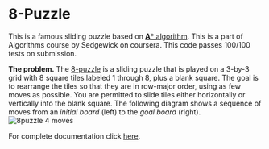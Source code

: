 # 8-Puzzle

This is a famous sliding puzzle based on [**A*** algorithm]([https://en.wikipedia.org/wiki/A*_search_algorithm](https://en.wikipedia.org/wiki/A*_search_algorithm)). This is a part of Algorithms course by Sedgewick on coursera. This code passes 100/100 tests on submission.

**The problem.**  The  [8-puzzle](http://en.wikipedia.org/wiki/Fifteen_puzzle)  is a sliding puzzle  that is played on a 3-by-3 grid with 8 square tiles labeled 1 through 8, plus a blank square. The goal is to rearrange the tiles so that they are in row-major order, using as few moves as possible. You are permitted to slide tiles either horizontally or vertically into the blank square. The following diagram shows a sequence of moves from an  _initial board_  (left) to the  _goal board_  (right).
![8puzzle 4 moves](https://coursera.cs.princeton.edu/algs4/assignments/8puzzle/4moves.png)

For complete documentation click [here](https://8-puzzle.readthedocs.io/en/latest/).
